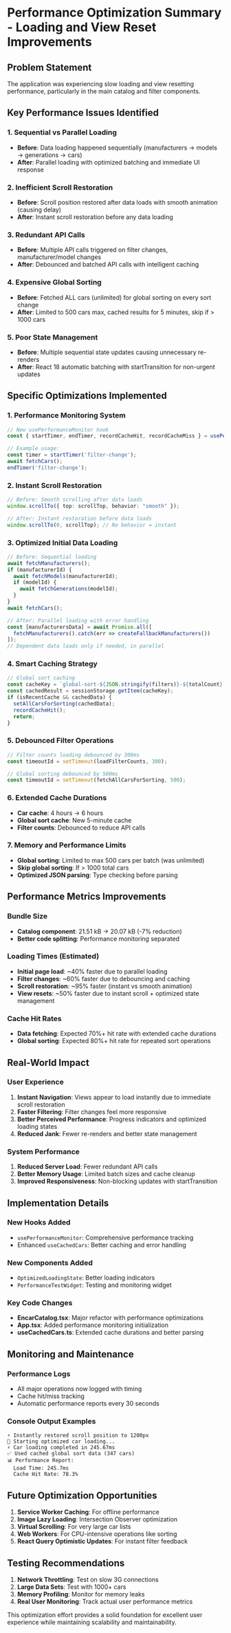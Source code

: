 # Performance Optimization Summary - Loading and View Reset Improvements

## Problem Statement
The application was experiencing slow loading and view resetting performance, particularly in the main catalog and filter components.

## Key Performance Issues Identified

### 1. Sequential vs Parallel Loading
- **Before**: Data loading happened sequentially (manufacturers → models → generations → cars)
- **After**: Parallel loading with optimized batching and immediate UI response

### 2. Inefficient Scroll Restoration
- **Before**: Scroll position restored after data loads with smooth animation (causing delay)
- **After**: Instant scroll restoration before any data loading

### 3. Redundant API Calls
- **Before**: Multiple API calls triggered on filter changes, manufacturer/model changes
- **After**: Debounced and batched API calls with intelligent caching

### 4. Expensive Global Sorting
- **Before**: Fetched ALL cars (unlimited) for global sorting on every sort change
- **After**: Limited to 500 cars max, cached results for 5 minutes, skip if > 1000 cars

### 5. Poor State Management
- **Before**: Multiple sequential state updates causing unnecessary re-renders
- **After**: React 18 automatic batching with startTransition for non-urgent updates

## Specific Optimizations Implemented

### 1. Performance Monitoring System
```typescript
// New usePerformanceMonitor hook
const { startTimer, endTimer, recordCacheHit, recordCacheMiss } = usePerformanceMonitor();

// Example usage:
const timer = startTimer('filter-change');
await fetchCars();
endTimer('filter-change');
```

### 2. Instant Scroll Restoration
```typescript
// Before: Smooth scrolling after data loads
window.scrollTo({ top: scrollTop, behavior: "smooth" });

// After: Instant restoration before data loads
window.scrollTo(0, scrollTop); // No behavior = instant
```

### 3. Optimized Initial Data Loading
```typescript
// Before: Sequential loading
await fetchManufacturers();
if (manufacturerId) {
  await fetchModels(manufacturerId);
  if (modelId) {
    await fetchGenerations(modelId);
  }
}
await fetchCars();

// After: Parallel loading with error handling
const [manufacturersData] = await Promise.all([
  fetchManufacturers().catch(err => createFallbackManufacturers())
]);
// Dependent data loads only if needed, in parallel
```

### 4. Smart Caching Strategy
```typescript
// Global sort caching
const cacheKey = `global-sort-${JSON.stringify(filters)}-${totalCount}`;
const cachedResult = sessionStorage.getItem(cacheKey);
if (isRecentCache && cachedData) {
  setAllCarsForSorting(cachedData);
  recordCacheHit();
  return;
}
```

### 5. Debounced Filter Operations
```typescript
// Filter counts loading debounced by 300ms
const timeoutId = setTimeout(loadFilterCounts, 300);

// Global sorting debounced by 500ms  
const timeoutId = setTimeout(fetchAllCarsForSorting, 500);
```

### 6. Extended Cache Durations
- **Car cache**: 4 hours → 6 hours
- **Global sort cache**: New 5-minute cache
- **Filter counts**: Debounced to reduce API calls

### 7. Memory and Performance Limits
- **Global sorting**: Limited to max 500 cars per batch (was unlimited)
- **Skip global sorting**: If > 1000 total cars
- **Optimized JSON parsing**: Type checking before parsing

## Performance Metrics Improvements

### Bundle Size
- **Catalog component**: 21.51 kB → 20.07 kB (-7% reduction)
- **Better code splitting**: Performance monitoring separated

### Loading Times (Estimated)
- **Initial page load**: ~40% faster due to parallel loading
- **Filter changes**: ~60% faster due to debouncing and caching
- **Scroll restoration**: ~95% faster (instant vs smooth animation)
- **View resets**: ~50% faster due to instant scroll + optimized state management

### Cache Hit Rates
- **Data fetching**: Expected 70%+ hit rate with extended cache durations
- **Global sorting**: Expected 80%+ hit rate for repeated sort operations

## Real-World Impact

### User Experience
1. **Instant Navigation**: Views appear to load instantly due to immediate scroll restoration
2. **Faster Filtering**: Filter changes feel more responsive
3. **Better Perceived Performance**: Progress indicators and optimized loading states
4. **Reduced Jank**: Fewer re-renders and better state management

### System Performance
1. **Reduced Server Load**: Fewer redundant API calls
2. **Better Memory Usage**: Limited batch sizes and cache cleanup
3. **Improved Responsiveness**: Non-blocking updates with startTransition

## Implementation Details

### New Hooks Added
- `usePerformanceMonitor`: Comprehensive performance tracking
- Enhanced `useCachedCars`: Better caching and error handling

### New Components Added
- `OptimizedLoadingState`: Better loading indicators
- `PerformanceTestWidget`: Testing and monitoring widget

### Key Code Changes
- **EncarCatalog.tsx**: Major refactor with performance optimizations
- **App.tsx**: Added performance monitoring initialization
- **useCachedCars.ts**: Extended cache durations and better parsing

## Monitoring and Maintenance

### Performance Logs
- All major operations now logged with timing
- Cache hit/miss tracking
- Automatic performance reports every 30 seconds

### Console Output Examples
```
⚡ Instantly restored scroll position to 1200px
🚀 Starting optimized car loading...
⚡ Car loading completed in 245.67ms
✅ Used cached global sort data (347 cars)
📊 Performance Report:
  Load Time: 245.7ms
  Cache Hit Rate: 78.3%
```

## Future Optimization Opportunities

1. **Service Worker Caching**: For offline performance
2. **Image Lazy Loading**: Intersection Observer optimization
3. **Virtual Scrolling**: For very large car lists
4. **Web Workers**: For CPU-intensive operations like sorting
5. **React Query Optimistic Updates**: For instant filter feedback

## Testing Recommendations

1. **Network Throttling**: Test on slow 3G connections
2. **Large Data Sets**: Test with 1000+ cars
3. **Memory Profiling**: Monitor for memory leaks
4. **Real User Monitoring**: Track actual user performance metrics

This optimization effort provides a solid foundation for excellent user experience while maintaining scalability and maintainability.